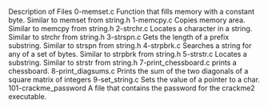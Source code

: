 Description of Files
0-memset.c
Function that fills memory with a constant byte. Similar to memset from string.h
1-memcpy.c
Copies memory area. Similar to memcpy from string.h
2-strchr.c
Locates a character in a string. Similar to strchr from string.h
3-strspn.c
Gets the length of a prefix substring. Similar to strspn from string.h
4-strpbrk.c
Searches a string for any of a set of bytes. Similar to strpbrk from string.h
5-strstr.c
Locates a substring. Similar to strstr from string.h
7-print_chessboard.c
prints a chessboard.
8-print_diagsums.c
Prints the sum of the two diagonals of a square matrix of integers
9-set_string.c
Sets the value of a pointer to a char.
101-crackme_password
A file that contains the password for the crackme2 executable.
